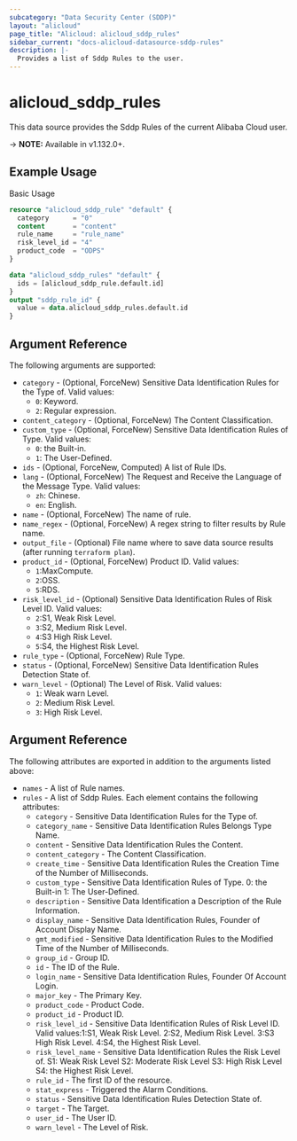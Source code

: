 ```yaml
---
subcategory: "Data Security Center (SDDP)"
layout: "alicloud"
page_title: "Alicloud: alicloud_sddp_rules"
sidebar_current: "docs-alicloud-datasource-sddp-rules"
description: |-
  Provides a list of Sddp Rules to the user.
---
```


# alicloud\_sddp\_rules

This data source provides the Sddp Rules of the current Alibaba Cloud user.

-> **NOTE:** Available in v1.132.0+.

## Example Usage

Basic Usage

```terraform
resource "alicloud_sddp_rule" "default" {
  category      = "0"
  content       = "content"
  rule_name     = "rule_name"
  risk_level_id = "4"
  product_code  = "ODPS"
}

data "alicloud_sddp_rules" "default" {
  ids = [alicloud_sddp_rule.default.id]
}
output "sddp_rule_id" {
  value = data.alicloud_sddp_rules.default.id
}
```

## Argument Reference

The following arguments are supported:

* `category` - (Optional, ForceNew) Sensitive Data Identification Rules for the Type of. Valid values:
  * `0`: Keyword. 
  * `2`: Regular expression.
* `content_category` - (Optional, ForceNew) The Content Classification.
* `custom_type` - (Optional, ForceNew)  Sensitive Data Identification Rules of Type. Valid values: 
  * `0`: the Built-in.
  * `1`: The User-Defined.
* `ids` - (Optional, ForceNew, Computed)  A list of Rule IDs.
* `lang` - (Optional, ForceNew) The Request and Receive the Language of the Message Type. Valid values: 
  * `zh`: Chinese.
  * `en`: English.
* `name` - (Optional, ForceNew) The name of rule.
* `name_regex` - (Optional, ForceNew) A regex string to filter results by Rule name.
* `output_file` - (Optional) File name where to save data source results (after running `terraform plan`).
* `product_id` - (Optional, ForceNew) Product ID. Valid values:
  * `1`:MaxCompute.
  * `2`:OSS.
  * `5`:RDS.
* `risk_level_id` - (Optional) Sensitive Data Identification Rules of Risk Level ID. Valid values:
  * `2`:S1, Weak Risk Level.
  * `3`:S2, Medium Risk Level. 
  * `4`:S3 High Risk Level. 
  * `5`:S4, the Highest Risk Level.
* `rule_type` - (Optional, ForceNew) Rule Type.
* `status` - (Optional, ForceNew) Sensitive Data Identification Rules Detection State of.
* `warn_level` - (Optional) The Level of Risk. Valid values:
  * `1`: Weak warn Level.
  * `2`: Medium Risk Level.
  * `3`: High Risk Level.

## Argument Reference

The following attributes are exported in addition to the arguments listed above:

* `names` - A list of Rule names.
* `rules` - A list of Sddp Rules. Each element contains the following attributes:
	* `category` - Sensitive Data Identification Rules for the Type of.
	* `category_name` - Sensitive Data Identification Rules Belongs Type Name.
	* `content` - Sensitive Data Identification Rules the Content.
	* `content_category` - The Content Classification.
	* `create_time` - Sensitive Data Identification Rules the Creation Time of the Number of Milliseconds.
	* `custom_type` - Sensitive Data Identification Rules of Type. 0: the Built-in 1: The User-Defined.
	* `description` - Sensitive Data Identification a Description of the Rule Information.
	* `display_name` - Sensitive Data Identification Rules, Founder of Account Display Name.
	* `gmt_modified` - Sensitive Data Identification Rules to the Modified Time of the Number of Milliseconds.
	* `group_id` - Group ID.
	* `id` - The ID of the Rule.
	* `login_name` - Sensitive Data Identification Rules, Founder Of Account Login.
	* `major_key` - The Primary Key.
	* `product_code` - Product Code.
	* `product_id` - Product ID.
	* `risk_level_id` - Sensitive Data Identification Rules of Risk Level ID. Valid values:1:S1, Weak Risk Level. 2:S2, Medium Risk Level. 3:S3 High Risk Level. 4:S4, the Highest Risk Level.
	* `risk_level_name` - Sensitive Data Identification Rules the Risk Level of. S1: Weak Risk Level S2: Moderate Risk Level S3: High Risk Level S4: the Highest Risk Level.
	* `rule_id` - The first ID of the resource.
	* `stat_express` - Triggered the Alarm Conditions.
	* `status` - Sensitive Data Identification Rules Detection State of.
	* `target` - The Target.
	* `user_id` - The User ID.
	* `warn_level` - The Level of Risk.
